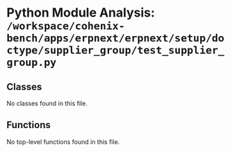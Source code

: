 # Python Module Analysis: `/workspace/cohenix-bench/apps/erpnext/erpnext/setup/doctype/supplier_group/test_supplier_group.py`

## Classes

No classes found in this file.


## Functions

No top-level functions found in this file.
